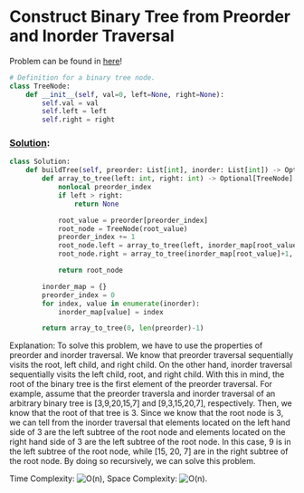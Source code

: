 # Construct Binary Tree from Preorder and Inorder Traversal

Problem can be found in [here](https://leetcode.com/problems/construct-binary-tree-from-preorder-and-inorder-traversal)!

```python
# Definition for a binary tree node.
class TreeNode:
    def __init__(self, val=0, left=None, right=None):
        self.val = val
        self.left = left
        self.right = right
```

### [Solution](/Binary%20Tree/105-ConstructBinaryTreefromPreorderandInorderTraversal/solution.py):

```python
class Solution:
    def buildTree(self, preorder: List[int], inorder: List[int]) -> Optional[TreeNode]:
        def array_to_tree(left: int, right: int) -> Optional[TreeNode]:
            nonlocal preorder_index
            if left > right:
                return None

            root_value = preorder[preorder_index]
            root_node = TreeNode(root_value)
            preorder_index += 1
            root_node.left = array_to_tree(left, inorder_map[root_value]-1)
            root_node.right = array_to_tree(inorder_map[root_value]+1, right)

            return root_node

        inorder_map = {}
        preorder_index = 0
        for index, value in enumerate(inorder):
            inorder_map[value] = index

        return array_to_tree(0, len(preorder)-1)
```

Explanation: To solve this problem, we have to use the properties of preorder and inorder traversal. We know that preorder traversal sequentially visits the root, left child, and right child. On the other hand, inorder traversal sequentially visits the left child, root, and right child. With this in mind, the root of the binary tree is the first element of the preorder traversal. For example, assume that the preorder traversla and inorder traversal of an arbitrary binary tree is [3,9,20,15,7] and [9,3,15,20,7], respectively. Then, we know that the root of that tree is 3. Since we know that the root node is 3, we can tell from the inorder traversal that elements located on the left hand side of 3 are the left subtree of the root node and elements located on the right hand side of 3 are the left subtree of the root node. In this case, 9 is in the left subtree of the root node, while [15, 20, 7] are in the right subtree of the root node. By doing so recursively, we can solve this problem.

Time Complexity: ![O(n)](<https://latex.codecogs.com/svg.image?\inline&space;O(n)>), Space Complexity: ![O(n)](<https://latex.codecogs.com/svg.image?\inline&space;O(n)>).
